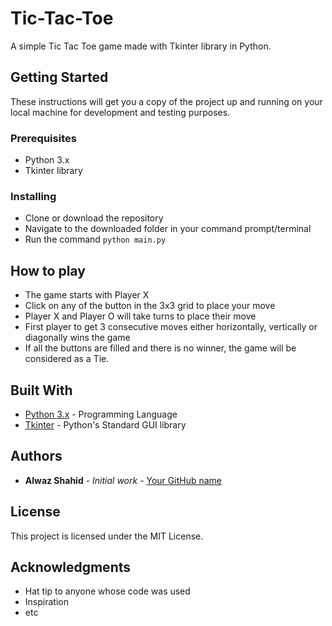 
# Tic-Tac-Toe

A simple Tic Tac Toe game made with Tkinter library in Python.

## Getting Started

These instructions will get you a copy of the project up and running on your local machine for development and testing purposes.

### Prerequisites

-   Python 3.x
-   Tkinter library

### Installing

-   Clone or download the repository
-   Navigate to the downloaded folder in your command prompt/terminal
-   Run the command `python main.py`

## How to play

-   The game starts with Player X
-   Click on any of the button in the 3x3 grid to place your move
-   Player X and Player O will take turns to place their move
-   First player to get 3 consecutive moves either horizontally, vertically or diagonally wins the game
-   If all the buttons are filled and there is no winner, the game will be considered as a Tie.

## Built With

-   [Python 3.x](https://www.python.org/) - Programming Language
-   [Tkinter](https://docs.python.org/3/library/tk.html) - Python's Standard GUI library

## Authors

-   **Alwaz Shahid** - _Initial work_ - [Your GitHub name](https://github.com/alwaz-shahid)

## License

This project is licensed under the MIT License.

## Acknowledgments

-   Hat tip to anyone whose code was used
-   Inspiration
-   etc


